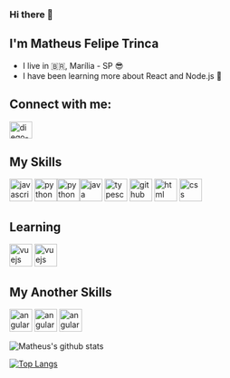 ### Hi there 👋
## I'm Matheus Felipe Trinca
- I live in :brazil:, Marília - SP :sunglasses:
- I have been learning more about React and Node.js :sparkling_heart:


## Connect with me:
<a href="https://www.linkedin.com/in/matheus-trinca-4740b11b0/
" target="_blank"><img align="center" alt="diego-linkedin" height="30" width="40" src="https://cdn.jsdelivr.net/npm/simple-icons@3.0.1/icons/linkedin.svg" style="max-width:100%;">
</a>

## My Skills
<img src="https://cdn.icon-icons.com/icons2/2108/PNG/512/javascript_icon_130900.png" alt="javascript" width="40" height="40" style="max-width:100%;"></img> <img src="https://cdn.jsdelivr.net/gh/devicons/devicon/icons/nodejs/nodejs-original.svg" alt="python" width="40" height="40" style="max-width:100%;"></img><img src="https://cdn.icon-icons.com/icons2/112/PNG/512/python_18894.png" alt="python" width="40" height="40" style="max-width:100%;"></img><img src="https://cdn.jsdelivr.net/gh/devicons/devicon/icons/java/java-original-wordmark.svg" alt="java" width="40" height="40" style="max-width:100%;"></img> <img src="https://cdn.icon-icons.com/icons2/2107/PNG/512/file_type_typescript_official_icon_130107.png" alt="typescript" width="40" height="40" style="max-width:100%;"></img> <img src="https://cdn.icon-icons.com/icons2/936/PNG/512/github-logo_icon-icons.com_73546.png" alt="github" width="40" height="40" style="max-width:100%;"></img> <img src="https://cdn.icon-icons.com/icons2/2415/PNG/512/html_original_wordmark_logo_icon_146478.png" alt="html" width="40" height="40" style="max-width:100%;"></img> <img src="https://cdn.icon-icons.com/icons2/2107/PNG/512/file_type_css_icon_130661.png" alt="css" width="40" height="40" style="max-width:100%;"></img>


## Learning
<img src="https://cdn.jsdelivr.net/gh/devicons/devicon/icons/react/react-original-wordmark.svg" alt="vuejs" width="40" height="40" style="max-width:100%;"></img> <img src="https://cdn.jsdelivr.net/gh/devicons/devicon/icons/materialui/materialui-original.svg" alt="vuejs" width="40" height="40" style="max-width:100%;"></img>

## My Another Skills
<img src="https://cdn.jsdelivr.net/gh/devicons/devicon/icons/bootstrap/bootstrap-plain-wordmark.svg" alt="angular" width="40" height="40" style="max-width:100%;"></img> <img src="https://cdn.jsdelivr.net/gh/devicons/devicon/icons/linux/linux-original.svg" alt="angular" width="40" height="40" style="max-width:100%;"></img> <img src="https://cdn.jsdelivr.net/gh/devicons/devicon/icons/firebase/firebase-plain-wordmark.svg" alt="angular" width="40" height="40" style="max-width:100%;"></img>


![Matheus's github stats](https://github-readme-stats.vercel.app/api?username=MatheusTrinca&show_icons=true&count_private=true&theme=dracula)

[![Top Langs](https://github-readme-stats.vercel.app/api/top-langs/?username=MatheusTrinca&layout=compact)](https://github.com/MatheusTrinca/github-readme-stats)


<!--
Here are some ideas to get you started:

- 🔭 I’m currently working on ...
- 🌱 I’m currently learning ...
- 👯 I’m looking to collaborate on ...
- 🤔 I’m looking for help with ...
- 💬 Ask me about ...
- 📫 How to reach me: ...
- 😄 Pronouns: ...
- ⚡ Fun fact: ...
-->
